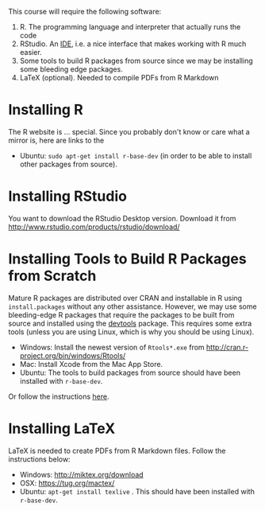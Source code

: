 <!--
.. title: Installing R and RStudio
-->

This course will require the following software:

1. R. The programming language and interpreter that actually runs the code
2. RStudio. An [IDE](http://en.wikipedia.org/wiki/Integrated_development_environment), i.e. a nice interface that makes working with R much easier.
3. Some tools to build R packages from source since we may be installing some bleeding edge packages.
3. LaTeX (optional). Needed to compile PDFs from R Markdown

# Installing R

The R website is ... special. Since you probably don't know or care what a mirror is, here are links to the 

- Ubuntu: `sudo apt-get install r-base-dev` (in order to be able to install other packages from source).


# Installing RStudio

You want to download the RStudio Desktop version. Download it from <http://www.rstudio.com/products/rstudio/download/>

# Installing Tools to Build R Packages from Scratch

Mature R packages are distributed over CRAN and installable in R using `install.packages` without any other assistance.
However, we may use some bleeding-edge R packages that require the packages to be built from source and installed using the [devtools](http://www.rstudio.com/products/rpackages/devtools/) package.
This requires some extra tools (unless you are using Linux, which is why you should be using Linux).

- Windows: Install the newest version of `Rtools*.exe` from http://cran.r-project.org/bin/windows/Rtools/
- Mac: Install Xcode from the Mac App Store.
- Ubuntu: The tools to build packages from source should have been installed with `r-base-dev`.

Or follow the instructions [here](http://www.rstudio.com/products/rpackages/devtools/).


# Installing LaTeX

LaTeX is needed to create PDFs from R Markdown files. Follow the instructions below:

- Windows: <http://miktex.org/download> 
- OSX: <https://tug.org/mactex/>
- Ubuntu: `apt-get install texlive` . This should have been installed with `r-base-dev`.

